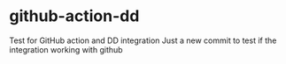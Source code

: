 # github-action-dd
Test for GitHub action and DD integration
Just a new commit to test if the integration working with github
